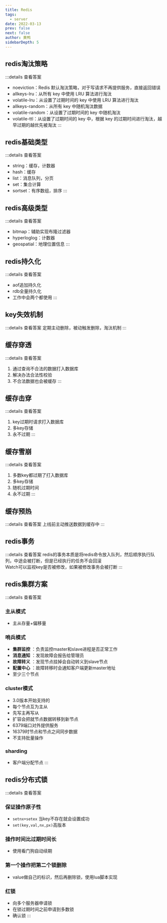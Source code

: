 ```yaml
---
title: Redis
tags: 
  - server
date: 2022-03-13
prev: false
next: false
author: 黄鸭
sidebarDepth: 5
---
```


## redis淘汰策略

:::details 查看答案
- noeviction：Redis 默认淘汰策略，对于写请求不再提供服务，直接返回错误
- allkeys-lru：从所有 key 中使用 LRU 算法进行淘汰
- volatile-lru：从设置了过期时间的 key 中使用 LRU 算法进行淘汰
- allkeys-random：从所有 key 中随机淘汰数据
- volatile-random：从设置了过期时间的 key 中随机淘汰
- volatile-ttl：从设置了过期时间的 key 中，根据 key 的过期时间进行淘汰，越早过期的越优先被淘汰
:::

## redis基础类型

:::details 查看答案
- string：缓存，计数器
- hash：缓存
- list：消息队列，分页
- set：集合计算
- sortset：有序数组，排序
:::

## redis高级类型

:::details 查看答案
- bitmap：辅助实现布隆过滤器
- hyperloglog：计数器
- geospatial：地理位置信息
:::

## redis持久化

:::details 查看答案
- aof追加持久化
- rdb全量持久化
- 工作中会两个都使用
:::

## key失效机制

:::details 查看答案
定期主动删除，被动触发删除，淘汰机制
:::

## 缓存穿透

:::details 查看答案
1. 通过查询不合法的数据打入数据库
2. 解决办法合法性校验
3. 不合法数据也会被缓存
:::

## 缓存击穿

:::details 查看答案
1. key过期时请求打入数据库
2. 多key存储
3. 永不过期
:::

## 缓存雪崩

:::details 查看答案
1. 多数key都过期了打入数据库
2. 多key存储
3. 随机过期时间
4. 永不过期
:::

## 缓存预热

:::details 查看答案
上线前主动推送数据到缓存中
:::

## redis事务

:::details 查看答案
redis的事务本质是将redis命令放入队列，然后顺序执行队列，中途会被打断，但是已经执行的任务不会回滚  
Watch可以监视key是否被修改，如果被修改事务会被打断
:::

## redis集群方案

:::details 查看答案
### 主从模式
- 主从存量+偏移量
### 哨兵模式
- **集群监控** ：负责监控master和slave进程是否正常工作
- **消息通知** ：发现故障会报告给管理员
- **故障转义** ：发现节点挂掉会自动转义到slave节点
- **配置中心** ：故障转移时会通知客户端更新master地址
- 至少三个节点
### cluster模式
- 3.0版本开始支持的
- 每个节点互为主从
- 先写主再写从
- 扩容会把就节点数据转移到新节点
- 6379端口对外提供服务
- 16379时节点和节点之间同步数据
- 不支持批量操作
### sharding
- 客户端分配节点
:::

## redis分布式锁

:::details 查看答案
### 保证操作原子性
- `setnx+setex` 当key不存在就会设置成功
- `set(key,val,nx,px)`高版本
### 操作时间比过期时间长
- 使用看门狗自动续期
### 第一个操作把第二个锁删除
- value做自己的标识，然后再删除锁，使用lua脚本实现
### 红锁
- 向多个服务器申请锁
- 在锁过期时间之前申请到多数锁
- 确认锁
:::


